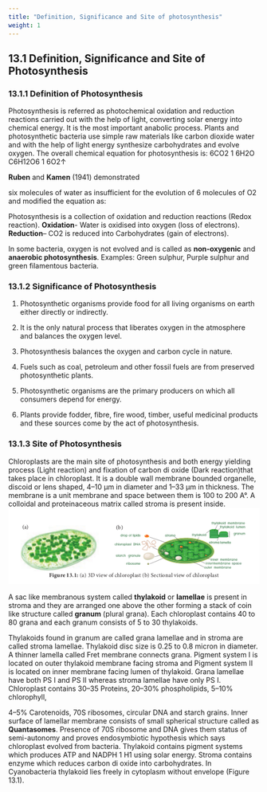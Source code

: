 ```yaml
---
title: "Definition, Significance and Site of photosynthesis"
weight: 1
---
```


## 13.1 Definition, Significance and Site of Photosynthesis

### 13.1.1 Definition of Photosynthesis

Photosynthesis is referred as photochemical oxidation and reduction reactions carried out with the help of light, converting solar energy into chemical energy. It is the most important anabolic process. Plants and photosynthetic bacteria use simple raw materials like carbon dioxide water and with the help of light energy synthesize carbohydrates and evolve oxygen. The overall chemical equation for photosynthesis is: 6CO2 1 6H2O C6H12O6 1 6O2↑

**Ruben** and **Kamen** (1941) demonstrated

six molecules of water as insufficient for the evolution of 6 molecules of O2 and modified the equation as:

Photosynthesis is a collection of oxidation and reduction reactions (Redox reaction).
**Oxidation**- Water is oxidised into oxygen (loss of electrons).
**Reduction**– CO2 is reduced into Carbohydrates (gain of electrons).

In some bacteria, oxygen is not evolved and is called as **non-oxygenic** and **anaerobic photosynthesis**. Examples: Green sulphur, Purple sulphur and green filamentous bacteria.

### 13.1.2 Significance of Photosynthesis

1. Photosynthetic organisms provide food for all living organisms on earth either directly or indirectly.

2. It is the only natural process that liberates oxygen in the atmosphere and balances the oxygen level.

3. Photosynthesis balances the oxygen and carbon cycle in nature.

4. Fuels such as coal, petroleum and other fossil fuels are from preserved photosynthetic plants.

5. Photosynthetic organisms are the primary producers on which all consumers depend for energy.

6. Plants provide fodder, fibre, fire wood, timber, useful medicinal products and these sources come by the act of photosynthesis.

### 13.1.3 Site of Photosynthesis

Chloroplasts are the main site of photosynthesis and both energy yielding process (Light reaction) and fixation of carbon di oxide (Dark reaction)that takes place in chloroplast. It is a double wall membrane bounded organelle, discoid or lens shaped, 4–10 µm in diameter and 1–33 µm in thickness. The membrane is a unit membrane and space between them is 100 to 200 A°. A colloidal and proteinaceous matrix called stroma is present inside.
![Alt text](13.2.png)

A sac like membranous system called **thylakoid** or **lamellae** is present in stroma and they are arranged one above the other forming a stack of coin like structure called **granum** (plural grana). Each chloroplast contains 40 to 80 grana and each granum consists of 5 to 30 thylakoids.

Thylakoids found in granum are called grana lamellae and in stroma are called stroma lamellae. Thylakoid disc size is 0.25 to 0.8 micron in diameter. A thinner lamella called Fret membrane connects grana. Pigment system I is located on outer thylakoid membrane facing stroma and Pigment system II is located on inner membrane facing lumen of thylakoid. Grana lamellae have both PS I and PS II whereas stroma lamellae have only PS I. Chloroplast contains 30–35 Proteins, 20–30% phospholipids, 5–10% chlorophyll,

4–5% Carotenoids, 70S ribosomes, circular DNA and starch grains. Inner surface of lamellar membrane consists of small spherical structure called as **Quantasomes**. Presence of 70S ribosome and DNA gives them status of semi-autonomy and proves endosymbiotic hypothesis which says chloroplast evolved from bacteria. Thylakoid contains pigment systems which produces ATP and NADPH 1 H1 using solar energy. Stroma contains enzyme which reduces carbon di oxide into carbohydrates. In Cyanobacteria thylakoid lies freely in cytoplasm without envelope (Figure 13.1).


